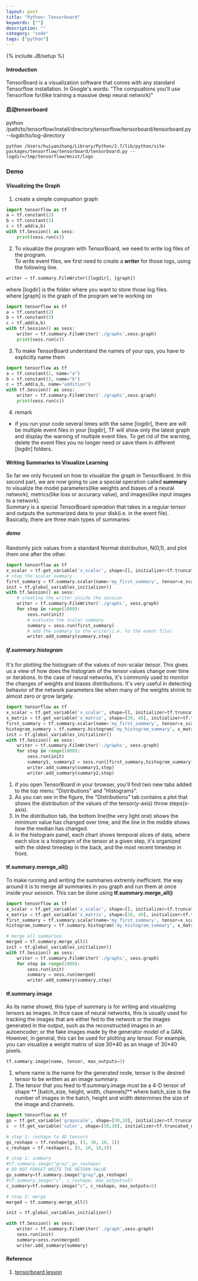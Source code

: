 ```yaml
---
layout: post
title: "Python: Tensorboard"
keywords: [""]
description: ""
category: "code"
tags: ["python"]
---
```

{% include JB/setup %}


#### Introduction
TensorBoard is a visualization software that comes with any standard Tensorflow
installation. In Google's words: "The compuations you'll use Tensorflow for(like
training a massive deep neural network)"


#### 启动tensorboard
python /path/to/tensorflow/install/directory/tensorflow/tensorboard/tensorboard.py --logdir/to/log-directory
```shell
python /Users/huiyaozhang/Library/Python/2.7/lib/python/site-packages/tensorflow/tensorboard/tensorboard.py --logdir=/tmp/tensorflow/mnist/logs 
```



### Demo


#### Visualizing the Graph

1. create a simple compuation graph

```python
import tensorflow as tf
a = tf.constant(2)
b = tf.constant(3)
c = tf.add(a,b)
with tf.Session() as sess:
    print(sess.run(c))
```

2. To visualize the program with TensorBoard, we need to write log files of the program. <br />
To write event files, we first need to create a **writer** for those logs, using the following line. <br />
```python
writer = tf.summary.FileWriter([logdir], [graph])
```
where [logdir] is the folder where you want to store those log files. <br />
where [graph] is the graph of the program we're working on <br />

```python
import tensorflow as tf
a = tf.constant(2)
b = tf.constant(3)
c = tf.add(a,b)
with tf.Session() as sess:
    writer = tf.summary.FileWriter('./graphs',sess.graph)
    print(sess.run(c))
```

3. To make TensorBoard understand the names of your ops, you have to explicitly name them

```python
import tensorflow as tf
a = tf.constant(2, name="a")
b = tf.constant(3, name="b")
c = tf.add(a,b, name="addition")
with tf.Session() as sess:
    writer = tf.summary.FileWriter('./graphs',sess.graph)
    print(sess.run(c))
```

4. remark
+ if you run your code several times with the same [logdir], there are will be
  multiple event files in your [logdir], TF will show only the latest graph and
  display the warning of multiple event files. To get rid of the warning, delete
  the event files you no longer need or save them in different [logdir] folders.

#### Writing Summaries to Visualize Learning

So far we only focused on how to visualize the graph in TensorBoard. In this
second part, we are now going to use a special operation called **summary** to
visualize the model parameters(like weights and biases of a neural network),
metrics(like loss or accuracy value), and images(like input images to a
network). <br />
Summary is a special TensorBoard operation that takes in a regular tensor and
outputs the summarized data to your disk(i.e. in the event file).  Basically,
there are three main types of summaries:


##### demo
Randomly pick values from a standard Normal distribution, N(0,1), and plot them one after the other.

```python
import tensorflow as tf
x_scalar = tf.get_variable('x_scalar', shape=[], initializer=tf.truncated_normal_initializer(mean=0, stddev=1))
# step the scalar summary
first_summary = tf.summary.scalar(name='my_first_summary', tensor=x_scalar)
init = tf.global_variables_initializer() 
with tf.Session() as sess:
    # creating the writer inside the session
    writer = tf.summary.FileWriter('./graphs', sess.graph)
    for step in range(1000):
        sess.run(init)
        # evaluate the scalar summary
        summary = sess.run(first_summary)
        # add the summary to the writer(i.e. to the event file)
        writer.add_summary(summary,step)
```

##### tf.summary.histogram
It's for plotting the histogram of the values of non-scalar tensor. This gives us a view of how does the histogram of the tensor values change
over time or iterations. In the case of neural networks, it's commonly used to monitor the changes of weights and biases distributions. It's
very useful in detecting behavior of the network parameters like when many of the weights shrink to almost zero or grow largely.

```python
import tensorflow as tf
x_scalar = tf.get_variable('x_scalar', shape=[], initializer=tf.truncated_normal_initializer(mean=0, stddev=1))
x_matrix = tf.get_variable('x_matrix', shape=[30, 40], initializer=tf.truncated_normal_initializer(mean=0, stddev=1))
first_summary = tf.summary.scalar(name='my_first_summary', tensor=x_scalar)
histogram_summary = tf.summary.histogram('my_histogram_summary', x_matrix)
init = tf.global_variables_initializer() 
with tf.Session() as sess:
    writer = tf.summary.FileWriter('./graphs', sess.graph)
    for step in range(1000):
        sess.run(init)
        summary1, summary2 = sess.run([first_summary,histogram_summary])
        writer.add_summary(summary1,step)        
        writer.add_summary(summary2,step)
```
1. if you open TensorBoard in your browser, you'll  find two new tabs added to the top menu: "Distributions" and "Histograms".
2. As you can see in the figure, the "Distributions" tab contains a plot that shows the distribution of the values of the tensor(y-axis)
throw steps(x-axis).
3. In the distribution tab, the bottom line(the very light one) shows the minimum value has changed over time, and the line in the middle shows how the 
median has changed.
4. in the histogram panel, each chart shows temporal slices of data, where each slice is a histogram of the tensor at a given step, it's organized with 
the oldest timestep in the back, and the most recent timestep in front.


#### tf.summary.merege\_all()
To make running and writing the summaries extremly inefficient. the way around it is to merge all summaries in you graph and run them at once inside 
your session. This can be done using **tf.summary.merge\_all()**

```python
import tensorflow as tf
x_scalar = tf.get_variable('x_scalar', shape=[], initializer=tf.truncated_normal_initializer(mean=0, stddev=1))
x_matrix = tf.get_variable('x_matrix', shape=[30, 40], initializer=tf.truncated_normal_initializer(mean=0, stddev=1))
first_summary = tf.summary.scalar(name='my_first_summary', tensor=x_scalar)
histogram_summary = tf.summary.histogram('my_histogram_summary', x_matrix)

# merge all summaries
merged = tf.summary.merge_all()
init = tf.global_variables_initializer() 
with tf.Session() as sess:
    writer = tf.summary.FileWriter('./graphs', sess.graph)
    for step in range(1000):
        sess.run(init)
        summary = sess.run(merged)
        writer.add_summary(summary,step)        
```

#### tf.summary.image
As its name showd, this type of summary is for writing and visualizing tensors as images. In thce case of neural networks, this is 
usually used for tracking the images that are either fed to the network or the images generated in the output, such as the reconstructed 
images in an autoencoder; or the fake images made by the generator model of a GAN. However, in general, this can be used for plotting any tensor.
For example, you can visualize a weight matrix of size 30\*40 as an image of 30\*40 pixels.

```python
tf.summary.image(name, tensor, max_outputs=3)
```
1. where name is the name for the generated node, tensor is the desired tensor to be written as an image summary. 
2. The tensor that you feed to tf.summary.image must be a 4-D tensor of shape ** [batch\_size, height, width, channels]** where batch\_size
is the number of images in the batch, height and width determines the size of the image and channels.

```python
import tensorflow as tf
gs = tf.get_variable('grayscale', shape=[30,10], initializer=tf.truncated_normal_initializer(mean=0, stddev=1))
c  = tf.get_variable('color', shape=[50,30], initializer=tf.truncated_normal_initializer(mean=0, stddev=1))

# step 1: reshape to 4D tensors
gs_reshape = tf.reshape(gs, (3, 10, 10, 1))
c_reshape = tf.reshape(c, (5, 10, 10,3))

# step 1: summary
#tf.summary.image("gray",gs_reshape)
# DO NOT FORGET WRITE THE RETURN VALUE
gs_summary=tf.summary.image("gray",gs_reshape)
#tf.summary.image("c", c_reshape, max_outputs=5)
c_summary=tf.summary.image("c", c_reshape, max_outputs=5)

# step 2: merge
merged = tf.summary.merge_all()

init = tf.global_variables_initializer()

with tf.Session() as sess:
    writer = tf.summary.FileWriter('./graph',sess.graph)
    sess.run(init)
    summary=sess.run(merged)
    writer.add_summary(summary)
```









#### Reference
1. [tensorboard lesson](https://www.easy-tensorflow.com/tf-tutorials/basics/introduction-to-tensorboard)
